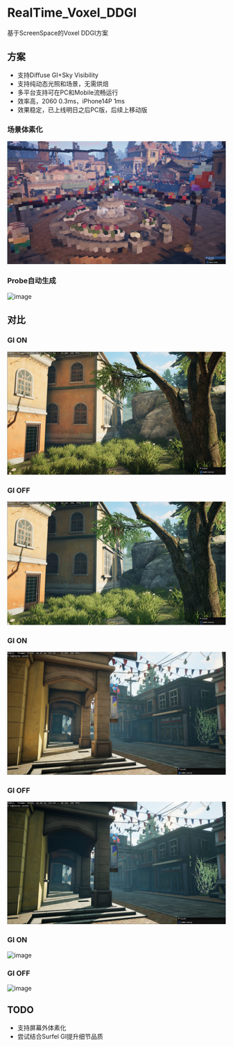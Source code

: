 # RealTime_Voxel_DDGI
基于ScreenSpace的Voxel DDGI方案

## 方案
* 支持Diffuse GI+Sky Visibility
* 支持纯动态光照和场景，无需烘焙
* 多平台支持可在PC和Mobile流畅运行
* 效率高，2060 0.3ms，iPhone14P 1ms
* 效果稳定，已上线明日之后PC版，后续上移动版

### 场景体素化
![image](./RenderPictures/voxelization.png)

### Probe自动生成
![image](./RenderPictures/probeplacement.png)

## 对比

### GI ON
![image](./RenderPictures/case0_gi.png)

### GI OFF
![image](./RenderPictures/case0_no_gi.png)

### GI ON
![image](./RenderPictures/case1_gi.png)

### GI OFF
![image](./RenderPictures/case1_no_gi.png)

### GI ON
![image](./RenderPictures/case2_gi.png)

### GI OFF
![image](./RenderPictures/case2_no_gi.png)

## TODO
* 支持屏幕外体素化
* 尝试结合Surfel GI提升细节品质
